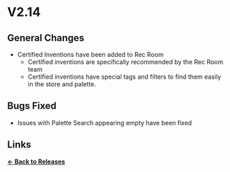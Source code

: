 # V2.14

## General Changes

* Certified Inventions have been added to Rec Room
  * Certified inventions are specifically recommended by the Rec Room team 
  * Certified inventions have special tags and filters to find them easily in the store and palette.

## Bugs Fixed

* Issues with Palette Search appearing empty have been fixed

## Links

**[<- Back to Releases](releases/)**
